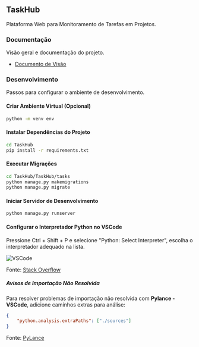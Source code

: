 ## TaskHub

Plataforma Web para Monitoramento de Tarefas em Projetos.

### Documentação

Visão geral e documentação do projeto.

* [Documento de Visão](docs/doc-visao.md)

### Desenvolvimento

Passos para configurar o ambiente de desenvolvimento.

#### Criar Ambiente Virtual (Opcional)

```bash
python -m venv env
```

#### Instalar Dependências do Projeto

```bash
cd TaskHub
pip install -r requirements.txt
```

#### Executar Migrações

```bash
cd TaskHub/TaskHub/tasks
python manage.py makemigrations
python manage.py migrate
```

#### Iniciar Servidor de Desenvolvimento

```bash
python manage.py runserver
```

#### Configurar o Interpretador Python no VSCode

Pressione Ctrl + Shift + P e selecione "Python: Select Interpreter",
    escolha o interpretador adequado na lista.

![VSCode](https://i.stack.imgur.com/XQEku.gif)

Fonte: [Stack Overflow](https://stackoverflow.com/questions/53939751/pylint-unresolved-import-error-in-visual-studio-code)

##### Avisos de Importação Não Resolvida

Para resolver problemas de importação não resolvida com **Pylance - VSCode**, adicione caminhos extras para análise:

```json
{
    "python.analysis.extraPaths": ["./sources"]
}
```

Fonte: [PyLance](https://github.com/microsoft/pylance-release/blob/master/TROUBLESHOOTING.md#unresolved-import-warnings)